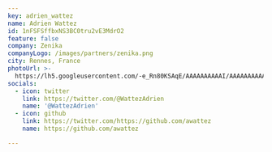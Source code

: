 ```yaml
---
key: adrien_wattez
name: Adrien Wattez
id: 1nFSFSffbxNS3BC0tru2vE3MdrO2
feature: false
company: Zenika
companyLogo: /images/partners/zenika.png
city: Rennes, France
photoUrl: >-
  https://lh5.googleusercontent.com/-e_Rn80KSAqE/AAAAAAAAAAI/AAAAAAAAAAA/AKxrwcYGJTtGGwvLJEoeUPtaGAwD5J3xEw/mo/photo.jpg
socials:
  - icon: twitter
    link: https://twitter.com/@WattezAdrien
    name: '@WattezAdrien'
  - icon: github
    link: https://twitter.com/https://github.com/awattez
    name: https://github.com/awattez

---
```


